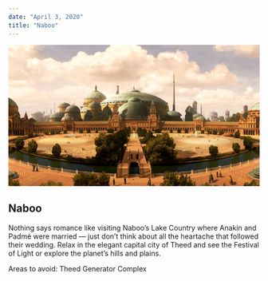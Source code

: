 ```yaml
---
date: "April 3, 2020"
title: "Naboo"
---
```


![Naboo](./Naboo.jpeg)

## Naboo

Nothing says romance like visiting Naboo’s Lake Country where Anakin and Padmé were married — just don’t think about all the heartache that followed their wedding. Relax in the elegant capital city of Theed and see the Festival of Light or explore the planet’s hills and plains.

Areas to avoid: Theed Generator Complex